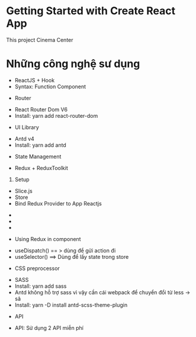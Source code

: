 # Getting Started with Create React App

This project Cinema Center 

# Những công nghệ sư dụng

- ReactJS + Hook 
- Syntax: Function Component

* Router
- React Router Dom V6
- Install: yarn add react-router-dom

* UI Library
- Antd v4
- Install: yarn add antd

* State Management
- Redux + ReduxToolkit

1. Setup
- Slice.js
- Store
- Bind Redux Provider to App  Reactjs
 + <Provider store={store}>
 + <App/>
 + </Provider>
- Using Redux in component
 + useDispatch() == > dùng để gửi action đi 
 + useSelector() ==> Dùng để lấy state trong store
* CSS preprocessor
- SASS
- Install: yarn add sass
- Antd không hỗ trợ sass vì vậy cần cái webpack để chuyển đổi từ less -> sâ
- Install: yarn -D install antd-scss-theme-plugin

* API
- API: Sử dụng 2 API miễn phí 

